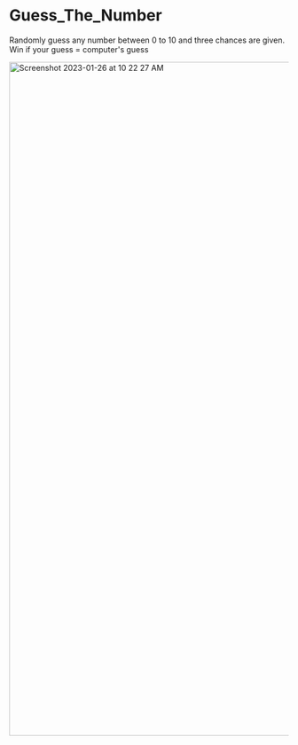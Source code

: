 # Guess_The_Number
Randomly guess any number between 0 to 10 and three chances are given. Win if your guess = computer's guess

<img width="1214" alt="Screenshot 2023-01-26 at 10 22 27 AM" src="https://user-images.githubusercontent.com/83878346/214761262-35f51963-3ba6-4d6b-bf73-230a049e2629.png">
